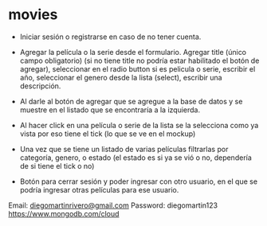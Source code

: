 # movies
- Iniciar sesión o registrarse en caso de no tener cuenta. 

- Agregar la película o la serie desde el formulario. Agregar title (único campo obligatorio) (si no tiene title no podría estar habilitado el botón de agregar), seleccionar en el radio button si es pelicula o serie, escribir el año,  seleccionar el genero desde la lista (select), escribir una descripción.

- Al darle al botón de agregar que se agregue a la base de datos y se muestre en el listado que se encontraría a la izquierda.

- Al hacer click en una película o serie de la lista se la selecciona como ya vista por eso tiene el tick (lo que se ve en el mockup)

- Una vez que se tiene un listado de varias películas filtrarlas por categoría, genero, o estado (el estado es si ya se vió o no, dependería de si tiene el tick o no)

- Botón para cerrar sesión y poder ingresar con otro usuario, en el que se podría ingresar otras películas para ese usuario.


Email: diegomartinrivero@gmail.com
Password: diegomartin123
https://www.mongodb.com/cloud
